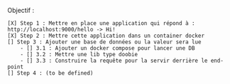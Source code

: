 Objectif : 

    [X] Step 1 : Mettre en place une application qui répond à : http://localhost:9000/hello -> Hi!
    [X] Step 2 : Mettre cette application dans un container docker
    [] Step 3 : Ajouter une base de données ou la valeur sera lue 
        - [] 3.1 : Ajouter un docker compose pour lancer une DB
        - [] 3.2 : Mettre une lib type doobie 
        - [] 3.3 : Construire la requête pour la servir derrière le end-point
    [] Step 4 : (to be defined)